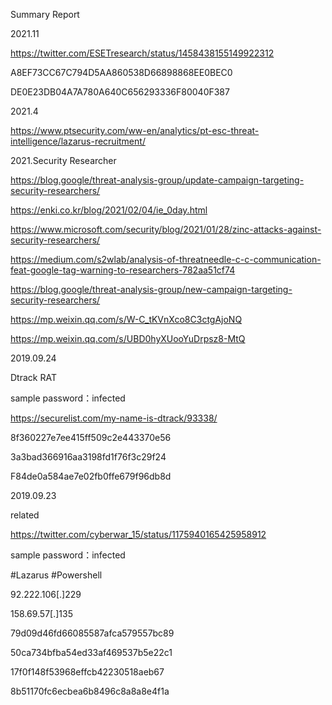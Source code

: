 Summary Report

2021.11

https://twitter.com/ESETresearch/status/1458438155149922312

A8EF73CC67C794D5AA860538D66898868EE0BEC0 

DE0E23DB04A7A780A640C656293336F80040F387 

2021.4

https://www.ptsecurity.com/ww-en/analytics/pt-esc-threat-intelligence/lazarus-recruitment/

2021.Security Researcher

https://blog.google/threat-analysis-group/update-campaign-targeting-security-researchers/

https://enki.co.kr/blog/2021/02/04/ie_0day.html

https://www.microsoft.com/security/blog/2021/01/28/zinc-attacks-against-security-researchers/

https://medium.com/s2wlab/analysis-of-threatneedle-c-c-communication-feat-google-tag-warning-to-researchers-782aa51cf74

https://blog.google/threat-analysis-group/new-campaign-targeting-security-researchers/

https://mp.weixin.qq.com/s/W-C_tKVnXco8C3ctgAjoNQ

https://mp.weixin.qq.com/s/UBD0hyXUooYuDrpsz8-MtQ

2019.09.24

Dtrack RAT

sample password：infected

https://securelist.com/my-name-is-dtrack/93338/

8f360227e7ee415ff509c2e443370e56

3a3bad366916aa3198fd1f76f3c29f24

F84de0a584ae7e02fb0ffe679f96db8d



2019.09.23

related

https://twitter.com/cyberwar_15/status/1175940165425958912

sample password：infected

#Lazarus #Powershell

92.222.106[.]229

158.69.57[.]135

79d09d46fd66085587afca579557bc89

50ca734bfba54ed33af469537b5e22c1

17f0f148f53968effcb42230518aeb67

8b51170fc6ecbea6b8496c8a8a8e4f1a

